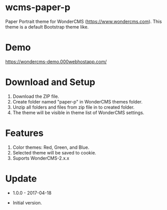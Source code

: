 # wcms-paper-p
Paper Portrait theme for WonderCMS (https://www.wondercms.com). This theme is a default Bootstrap theme like.

# Demo
https://wondercms-demo.000webhostapp.com/

# Download and Setup
1. Download the ZIP file.
2. Create folder named "paper-p" in WonderCMS themes folder.
3. Unzip all folders and files from zip file in to created folder.
4. The theme will be visible in theme list of WonderCMS settings.

# Features
1. Color themes: Red, Green, and Blue.
2. Selected theme will be saved to cookie.
3. Suports WonderCMS-2.x.x

# Update
* 1.0.0 - 2017-04-18
 - Initial version.
 
